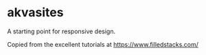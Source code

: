 # akvasites

A starting point for responsive design.

Copied from the excellent tutorials at https://www.filledstacks.com/

